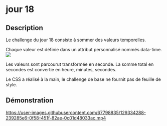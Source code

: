 # jour 18
## Description
Le challenge du jour 18 consiste à sommer des valeurs temporelles.

Chaque valeur est définie dans un attribut personnalisé nommés data-time.
<img src="https://user-images.githubusercontent.com/67798835/129333252-c2d2321b-cf30-47fb-91a0-21a942e126c7.png" style="display: block;">

Les valeurs sont parcourut transformée en seconde. La somme total en secondes est convertie en heure, minutes, secondes.

Le CSS a réalisé à la main, le challenge de base ne fournit pas de feuille de style.

## Démonstration
https://user-images.githubusercontent.com/67798835/129334288-239285e6-0f58-451f-82ae-0c01d48033ac.mp4
